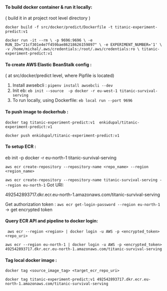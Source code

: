 #### To build docker container & run it locally:

( build it in at project root level directory )

`docker build -f src/docker/predict/Dockerfile -t titanic-experiment-predict:v1 `

`docker run -it --rm \
-p 9696:9696 \
-e RUN_ID="21cf301e4e7f459bae86218626159897" \
-e EXPERIMENT_NUMBER='1' \
-v /home/michal/.aws/credentials:/root/.aws/credentials:ro \
titanic-experiment-predict:v1`



#### To create AWS Elastic BeanStalk config :

( at src/docker/predict level, where Pipfile is located)
1) Install awsebcli : 
`pipenv install awsebcli --dev`
2) Init eb:
`eb init --source  -p docker -r eu-west-1 titanic-survival-serving`
3) To run locally, using Dockerfile:
`eb local run --port 9696`


#### To push image to dockerhub : 

`docker tag titanic-experiment-predict:v1  enkidupal/titanic-experiment-predict:v1`

`docker push enkidupal/titanic-experiment-predict:v1`


#### To setup ECR : 

eb init -p docker -r eu-north-1 titanic-survival-serving

`aws ecr create-repository --repository-name <repo_name> --region <region_name>`

`aws ecr create-repository --repository-name titanic-survival-serving --region eu-north-1`
Got URI:

492542893717.dkr.ecr.eu-north-1.amazonaws.com/titanic-survival-serving

Get authorization token :
`aws ecr get-login-password --region eu-north-1`
-> get encrypted token

#### Query ECR API and pipeline to docker login:

` aws ecr --region <region> | docker login -u AWS -p <encrypted_token> <repo_uri>`



`aws ecr --region eu-north-1 | docker login -u AWS -p <encrypted_token> 492542893717.dkr.ecr.eu-north-1.amazonaws.com/titanic-survival-serving`


#### Tag local docker image :

`docker tag <source_image_tag> <target_ecr_repo_uri>`

`docker tag titanic-experiment-predict:v1 492542893717.dkr.ecr.eu-north-1.amazonaws.com/titanic-survival-serving`


